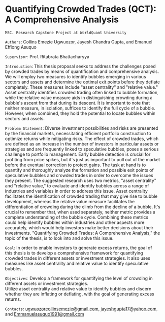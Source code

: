 # Quantifying Crowded Trades (QCT): A Comprehensive Analysis
`MSC. Research Capstone Project at WorldQuant University`

`Authors`: Collins Emezie Ugwuozor, Jayesh Chandra Gupta, and Emanuel Effiong Asuquo

`Supervisor`: Prof. Ritabrata Bhattacharyya

`Introduction`: This thesis proposal seeks to address the challenges posed by crowded trades by means of quantification and comprehensive analysis. We will employ two measures to identify bubbles emerging in various sectors and assets and determine the optimal exit points before they deflate completely. These measures include "asset centrality" and "relative value." Asset centrality identifies crowded trading often linked to bubble formation, while the relative value measure aids in distinguishing crowding during a bubble's ascent from that during its descent. It is important to note that neither measure, in isolation, suffices to identify the full cycle of a bubble. However, when combined, they hold the potential to locate bubbles within sectors and assets.

`Problem Statement`: Diverse investment possibilities and risks are presented by the financial markets, necessitating efficient portfolio construction to optimize returns while mitigating risks. The effect of crowded trades, which are defined as an increase in the number of investors in particular assets or strategies and are frequently linked to speculative bubbles, poses a serious challenge to portfolio management. Early bubble detection is crucial for profiting from price spikes, but it's just as important to pull out of the market before the eventual correction to protect gains. The task at hand is to quantify and thoroughly analyze the formation and possible exit points of speculative bubbles and crowded trades in order to overcome the issues they present. The suggested research uses two metrics, "asset centrality" and "relative value," to evaluate and identify bubbles across a range of industries and variables in order to address this issue. Asset centrality facilitates the identification of crowded trading that may give rise to bubble development, whereas the relative value measure facilitates the differentiation of crowding during the climb from the decline of a bubble. It's crucial to remember that, when used separately, neither metric provides a complete understanding of the bubble cycle. Combining these metrics could help identify bubbles within industries and other aspects more accurately, which would help investors make better decisions about their investments. "Quantifying Crowded Trades: A Comprehensive Analysis," the topic of the thesis, is to look into and solve this issue.

`Goal`: In order to enable investors to generate excess returns, the goal of this thesis is to develop a comprehensive framework for quantifying crowded trades in different assets or investment strategies. It also uses measures like asset centrality and relative value to identify speculative bubbles.

`Objectives`: Develop a framework for quantifying the level of crowding in different assets or investment strategies.	
Utilize asset centrality and relative value to identify bubbles and discern whether they are inflating or deflating, with the goal of generating excess returns.

`Contacts`: ugwuozorcollinsemezie@gmail.com, jayeshgupta17@yahoo.com, and Emmanuelasuquo1991@gmail.com
